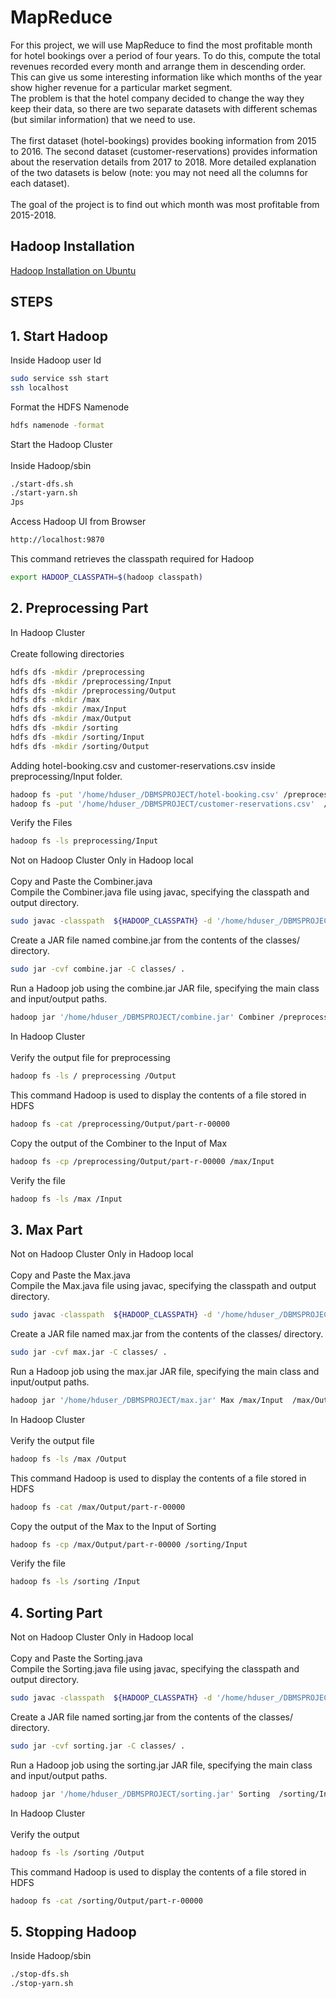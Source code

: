 
# MapReduce

For this project, we will use MapReduce to find the most profitable month for hotel bookings over
a period of four years. To do this, compute the total revenues recorded every month and arrange
them in descending order. This can give us some interesting information like which months of the
year show higher revenue for a particular market segment.\
The problem is that the hotel company decided to change the way they keep their data, so there
are two separate datasets with different schemas (but similar information) that we need to use.\
\
The first dataset (hotel-bookings) provides booking information from 2015 to 2016. The second
dataset (customer-reservations) provides information about the reservation details from 2017 to 2018. More detailed explanation of the two datasets is below (note: you may not need all the
columns for each dataset).\
\
The goal of the project is to find out which month was most profitable from 2015-2018.


## Hadoop Installation

[Hadoop Installation on Ubuntu](https://phoenixnap.com/kb/install-hadoop-ubuntu)


## STEPS

## 1.	Start Hadoop

Inside Hadoop user Id

```bash
sudo service ssh start
ssh localhost

```
Format the HDFS Namenode

```bash
hdfs namenode -format
```
Start the Hadoop Cluster\
\
Inside Hadoop/sbin

```bash
./start-dfs.sh
./start-yarn.sh
Jps

```
Access Hadoop UI from Browser
```bash
http://localhost:9870
```

This command retrieves the classpath required for Hadoop
```bash
export HADOOP_CLASSPATH=$(hadoop classpath)
```
## 2.	Preprocessing Part
In Hadoop Cluster\
\
Create following directories

```bash
hdfs dfs -mkdir /preprocessing
hdfs dfs -mkdir /preprocessing/Input
hdfs dfs -mkdir /preprocessing/Output
hdfs dfs -mkdir /max
hdfs dfs -mkdir /max/Input
hdfs dfs -mkdir /max/Output
hdfs dfs -mkdir /sorting
hdfs dfs -mkdir /sorting/Input
hdfs dfs -mkdir /sorting/Output
```
Adding hotel-booking.csv and customer-reservations.csv inside preprocessing/Input folder.
```bash
hadoop fs -put '/home/hduser_/DBMSPROJECT/hotel-booking.csv' /preprocessing/Input
hadoop fs -put '/home/hduser_/DBMSPROJECT/customer-reservations.csv'  /preprocessing/Input

```

Verify the Files
```bash
hadoop fs -ls preprocessing/Input
```
Not on Hadoop Cluster Only in Hadoop local\
\
Copy and Paste the Combiner.java\
Compile the Combiner.java file using javac, specifying the classpath and output directory.

```bash
sudo javac -classpath  ${HADOOP_CLASSPATH} -d '/home/hduser_/DBMSPROJECT/classes' '/home/hduser_/DBMSPROJECT/Combiner.java'
```
Create a JAR file named combine.jar from the contents of the classes/ directory.
```bash
sudo jar -cvf combine.jar -C classes/ .
```
Run a Hadoop job using the combine.jar JAR file, specifying the main class and input/output paths.
```bash
hadoop jar '/home/hduser_/DBMSPROJECT/combine.jar' Combiner /preprocessing/Input  /preprocessing/Output
```
In Hadoop Cluster \
\
Verify the output file for preprocessing
```bash
hadoop fs -ls / preprocessing /Output
```
This command Hadoop is used to display the contents of a file stored in HDFS
```bash
hadoop fs -cat /preprocessing/Output/part-r-00000
```
Copy the output of the Combiner to the Input of Max
```bash
hadoop fs -cp /preprocessing/Output/part-r-00000 /max/Input
```
Verify the file
```bash
hadoop fs -ls /max /Input
```
## 3.	Max Part
Not on Hadoop Cluster Only in Hadoop local\
\
Copy and Paste the Max.java\
Compile the Max.java file using javac, specifying the classpath and output directory.

```bash
sudo javac -classpath  ${HADOOP_CLASSPATH} -d '/home/hduser_/DBMSPROJECT/classes' '/home/hduser_/DBMSPROJECT/Max.java'
```
Create a JAR file named max.jar from the contents of the classes/ directory.
```bash
sudo jar -cvf max.jar -C classes/ .
```
Run a Hadoop job using the max.jar JAR file, specifying the main class and input/output paths.
```bash
hadoop jar '/home/hduser_/DBMSPROJECT/max.jar' Max /max/Input  /max/Output
```

In Hadoop Cluster\
\
Verify the output file 

```bash
hadoop fs -ls /max /Output
```
This command Hadoop is used to display the contents of a file stored in HDFS
```bash
hadoop fs -cat /max/Output/part-r-00000
```

Copy the output of the Max to the Input of Sorting
```bash
hadoop fs -cp /max/Output/part-r-00000 /sorting/Input
```
Verify the file
```bash
hadoop fs -ls /sorting /Input

```
## 4.	Sorting Part
Not on Hadoop Cluster Only in Hadoop local\
\
Copy and Paste the Sorting.java\
Compile the Sorting.java file using javac, specifying the classpath and output directory.

```bash
sudo javac -classpath  ${HADOOP_CLASSPATH} -d '/home/hduser_/DBMSPROJECT/classes' '/home/hduser_/DBMSPROJECT/Sorting.java'
```
Create a JAR file named sorting.jar from the contents of the classes/ directory.
```bash
sudo jar -cvf sorting.jar -C classes/ .
```
Run a Hadoop job using the sorting.jar JAR file, specifying the main class and input/output paths.
```bash
hadoop jar '/home/hduser_/DBMSPROJECT/sorting.jar' Sorting  /sorting/Input/part-r-00000  /sorting/Output
```
In Hadoop Cluster\
\
Verify the output 


```bash
hadoop fs -ls /sorting /Output
```
This command Hadoop is used to display the contents of a file stored in HDFS
```bash
hadoop fs -cat /sorting/Output/part-r-00000
```
## 5.	Stopping Hadoop
Inside Hadoop/sbin
```bash
./stop-dfs.sh
./stop-yarn.sh
```



